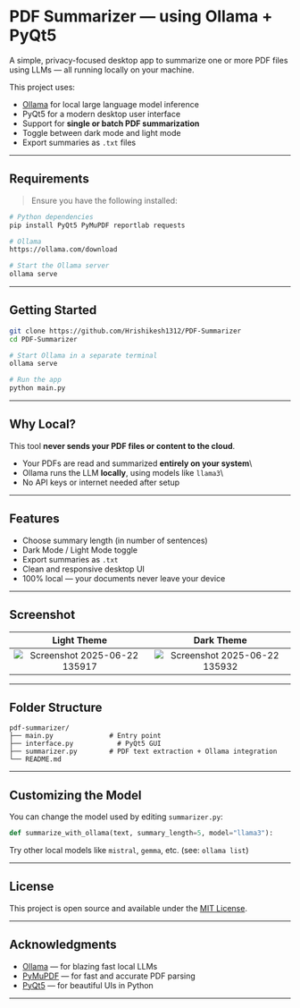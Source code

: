 # PDF Summarizer — using Ollama + PyQt5

A simple, privacy-focused desktop app to summarize one or more PDF files using LLMs — all running locally on your machine.

This project uses:

- [Ollama](https://ollama.com) for local large language model inference
- PyQt5 for a modern desktop user interface
- Support for **single or batch PDF summarization**
- Toggle between dark mode and light mode
- Export summaries as `.txt` files

---

## Requirements

> Ensure you have the following installed:

```bash
# Python dependencies
pip install PyQt5 PyMuPDF reportlab requests

# Ollama
https://ollama.com/download

# Start the Ollama server
ollama serve
```

---

## Getting Started

```bash
git clone https://github.com/Hrishikesh1312/PDF-Summarizer
cd PDF-Summarizer

# Start Ollama in a separate terminal
ollama serve

# Run the app
python main.py
```

---

## Why Local?

This tool **never sends your PDF files or content to the cloud**.

- Your PDFs are read and summarized **entirely on your system**\
- Ollama runs the LLM **locally**, using models like `llama3`\
- No API keys or internet needed after setup

---

## Features

- Choose summary length (in number of sentences)
- Dark Mode / Light Mode toggle
- Export summaries as `.txt`
- Clean and responsive desktop UI
- 100% local — your documents never leave your device

---

## Screenshot

Light Theme             |  Dark Theme
:-------------------------:|:-------------------------:
![Screenshot 2025-06-22 135917](https://github.com/user-attachments/assets/e08b1047-f3de-4c6c-872c-7e2cf5b0a594)  |  ![Screenshot 2025-06-22 135932](https://github.com/user-attachments/assets/d45f0039-a317-47e7-a691-0645f58b0ccd)

---

## Folder Structure

```
pdf-summarizer/
├── main.py              # Entry point
├── interface.py           # PyQt5 GUI
├── summarizer.py        # PDF text extraction + Ollama integration
└── README.md
```

---

## Customizing the Model

You can change the model used by editing `summarizer.py`:

```python
def summarize_with_ollama(text, summary_length=5, model="llama3"):
```

Try other local models like `mistral`, `gemma`, etc. (see: `ollama list`)

---

## License

This project is open source and available under the [MIT License](LICENSE).

---

## Acknowledgments

- [Ollama](https://ollama.com) — for blazing fast local LLMs
- [PyMuPDF](https://pymupdf.readthedocs.io/) — for fast and accurate PDF parsing
- [PyQt5](https://doc.qt.io/qtforpython/) — for beautiful UIs in Python

---
